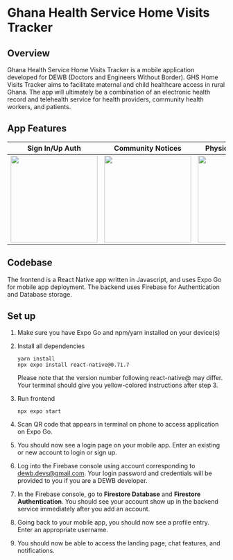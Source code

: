 # Ghana Health Service Home Visits Tracker

## Overview
Ghana Health Service Home Visits Tracker is a mobile application developed for DEWB (Doctors and Engineers Without Border). GHS Home Visits Tracker aims to facilitate maternal and child healthcare access in rural Ghana. The app will ultimately be a combination of an electronic health record and telehealth service for health providers, community health workers, and patients. 

## App Features

| Sign In/Up Auth | Community Notices | Physician Messaging |  1-1 Chat Features  | Notifications |
| --- | --- | --- | --- | --- |
| <img src="https://user-images.githubusercontent.com/64095665/236744176-d8179ca7-3e38-4063-9501-190c4cd5d873.PNG" width="200px" height="auto"> | <img src="https://user-images.githubusercontent.com/64095665/236744218-aad6565c-2d62-422e-9875-b7f63a6d9ff3.PNG" width="200px" height="auto"> | <img src="https://user-images.githubusercontent.com/64095665/236744295-ebaf6288-e8d0-4196-baac-f95c741a3dd9.PNG" width="200px" height="auto"> | <img src="https://user-images.githubusercontent.com/64095665/236744360-b831d7e4-8b98-4725-a213-9036bc995e39.PNG" width="200px" height="auto"> | <img src="https://user-images.githubusercontent.com/64095665/236744489-84c2557b-db23-498a-a491-eed1f3f87cc5.PNG" width="200px" height="auto"> |

## Codebase

The frontend is a React Native app written in Javascript, and uses Expo Go for mobile app deployment. The backend uses Firebase for Authentication and Database storage.

## Set up
1. Make sure you have Expo Go and npm/yarn installed on your device(s)
2. Install all dependencies
    ```
    yarn install
    npx expo install react-native@0.71.7
    ```
   Please note that the version number following react-native@ may differ. Your terminal should give you yellow-colored instructions after step 3.
3. Run frontend
    ```
    npx expo start
    ```
4. Scan QR code that appears in terminal on phone to access application on Expo Go.

5. You should now see a login page on your mobile app. Enter an existing or new account to login or sign up.

6. Log into the Firebase console using account corresponding to dewb.devs@gmail.com. Your login password and credentials will be provided to you if you are a DEWB developer.

7. In the Firebase console, go to **Firestore Database** and **Firestore Authentication**. You should see your account show up in the backend service immediately after you add an account.

8. Going back to your mobile app, you should now see a profile entry. Enter an appropriate username.

9. You should now be able to access the landing page, chat features, and notifications.


